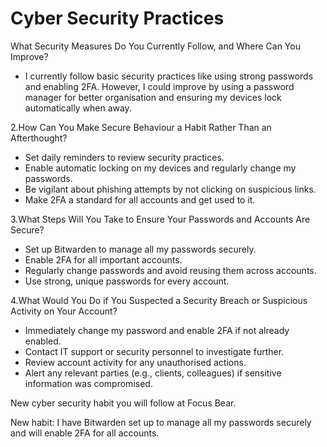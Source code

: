 # Cyber Security Practices

What Security Measures Do You Currently Follow, and Where Can You Improve?

- I currently follow basic security practices like using strong passwords and enabling 2FA. However, I could improve by using a password manager for better organisation and ensuring my devices lock automatically when away.

2.How Can You Make Secure Behaviour a Habit Rather Than an Afterthought?

- Set daily reminders to review security practices.
- Enable automatic locking on my devices and regularly change my passwords.
- Be vigilant about phishing attempts by not clicking on suspicious links.
- Make 2FA a standard for all accounts and get used to it.

3.What Steps Will You Take to Ensure Your Passwords and Accounts Are Secure?

- Set up Bitwarden to manage all my passwords securely.
- Enable 2FA for all important accounts.
- Regularly change passwords and avoid reusing them across accounts.
- Use strong, unique passwords for every account.

4.What Would You Do if You Suspected a Security Breach or Suspicious Activity on Your Account?

- Immediately change my password and enable 2FA if not already enabled.
- Contact IT support or security personnel to investigate further.
- Review account activity for any unauthorised actions.
- Alert any relevant parties (e.g., clients, colleagues) if sensitive information was compromised.

New cyber security habit you will follow at Focus Bear.

New habit: I have Bitwarden set up to manage all my passwords securely and will enable 2FA for all accounts.

